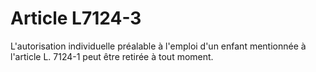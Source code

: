 # Article L7124-3

L'autorisation individuelle préalable à l'emploi d'un enfant mentionnée à l'article L. 7124-1 peut être retirée à tout moment.